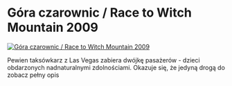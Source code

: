 Góra czarownic / Race to Witch Mountain 2009 
=============
[![Góra czarownic / Race to Witch Mountain 2009 ](http://vidos.pl/images/player.gif)](http://vidos.pl/gora-czarownic-race-to-witch-mountain-2009)

 Pewien taksówkarz z Las Vegas zabiera dwójkę pasażerów - dzieci obdarzonych nadnaturalnymi zdolnościami. Okazuje się, że jedyną drogą do zobacz pełny opis
